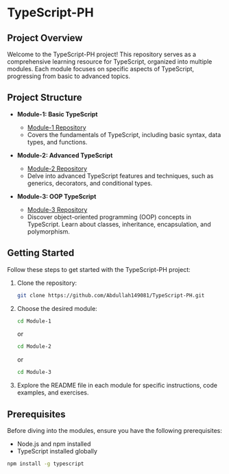 # TypeScript-PH

## Project Overview

Welcome to the TypeScript-PH project! This repository serves as a comprehensive learning resource for TypeScript, organized into multiple modules. Each module focuses on specific aspects of TypeScript, progressing from basic to advanced topics.

## Project Structure

- **Module-1: Basic TypeScript**
  - [Module-1 Repository](https://github.com/Abdullah149081/TypeScript-PH/tree/Module-1)
  - Covers the fundamentals of TypeScript, including basic syntax, data types, and functions.

- **Module-2: Advanced TypeScript**
  - [Module-2 Repository](https://github.com/Abdullah149081/TypeScript-PH/tree/Module-2)
  - Delve into advanced TypeScript features and techniques, such as generics, decorators, and conditional types.

- **Module-3: OOP TypeScript**
  - [Module-3 Repository](https://github.com/Abdullah149081/TypeScript-PH/tree/Module-3)
  - Discover object-oriented programming (OOP) concepts in TypeScript. Learn about classes, inheritance, encapsulation, and polymorphism.

## Getting Started

Follow these steps to get started with the TypeScript-PH project:

1. Clone the repository:

    ```bash
    git clone https://github.com/Abdullah149081/TypeScript-PH.git
    ```

2. Choose the desired module:

    ```bash
    cd Module-1
    ```

    or

    ```bash
    cd Module-2
    ```

    or

    ```bash
    cd Module-3
    ```

3. Explore the README file in each module for specific instructions, code examples, and exercises.

## Prerequisites

Before diving into the modules, ensure you have the following prerequisites:

- Node.js and npm installed
- TypeScript installed globally

```bash
npm install -g typescript
```